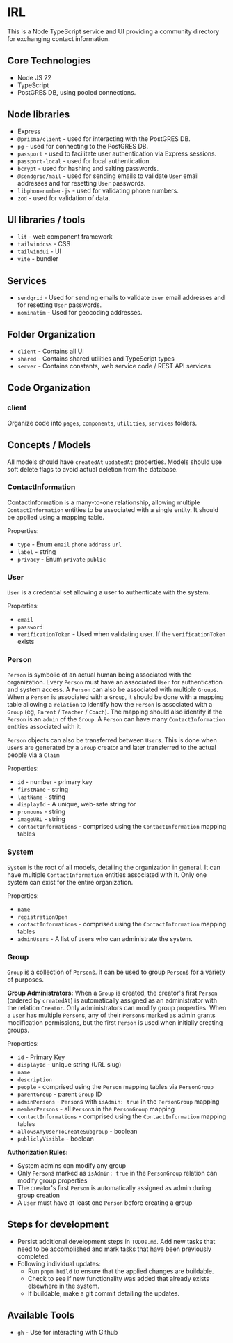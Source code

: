 # IRL
This is a Node TypeScript service and UI providing a community directory for exchanging contact information.

## Core Technologies
* Node JS 22
* TypeScript
* PostGRES DB, using pooled connections.

## Node libraries
* Express
* `@prisma/client` - used for interacting with the PostGRES DB.
* `pg` - used for connecting to the PostGRES DB.
* `passport` - used to facilitate user authentication via Express sessions.
* `passport-local` - used for local authentication.
* `bcrypt` - used for hashing and salting passwords.
* `@sendgrid/mail` - used for sending emails to validate `User` email addresses and for resetting `User` passwords.
* `libphonenumber-js` - used for validating phone numbers.
* `zod` - used for validation of data.

## UI libraries / tools
* `lit` - web component framework
* `tailwindcss` - CSS
* `tailwindui` - UI
* `vite` - bundler

## Services
* `sendgrid` - Used for sending emails to validate `User` email addresses and for resetting `User` passwords.
* `nominatim` - Used for geocoding addresses.

## Folder Organization
* `client` - Contains all UI
* `shared` - Contains shared utilities and TypeScript types
* `server` - Contains constants, web service code / REST API services

## Code Organization

### client
Organize code into `pages`, `components`, `utilities`, `services` folders.

## Concepts / Models
All models should have `createdAt` `updatedAt` properties.
Models should use soft delete flags to avoid actual deletion from the database.

### ContactInformation
ContactInformation is a many-to-one relationship, allowing multiple `ContactInformation` entities to be associated with a single entity.
It should be applied using a mapping table.

Properties:
* `type` - Enum `email` `phone` `address` `url`
* `label` - string
* `privacy` - Enum `private` `public`

### User
`User` is a credential set allowing a user to authenticate with the system.

Properties:
* `email`
* `password`
* `verificationToken` - Used when validating user.  If the `verificationToken` exists

### Person
`Person` is symbolic of an actual human being associated with the organization.  Every `Person` must have an associated `User` for authentication and system access.
A `Person` can also be associated with multiple `Group`s.  When a `Person` is associated with a `Group`, it should be done with a mapping table allowing a `relation` to identify how the `Person` is associated with a `Group` (eg, `Parent` / `Teacher` / `Coach`).  The mapping should also identify if the `Person` is an `admin` of the `Group`.  A `Person` can have many `ContactInformation` entities associated with it.

`Person` objects can also be transferred between `User`s.  This is done when `User`s are generated by a `Group` creator and later transferred to the actual people via a `Claim`

Properties:
* `id` - number - primary key 
* `firstName` - string
* `lastName` - string
* `displayId` - A unique, web-safe string for 
* `pronouns` - string
* `imageURL` - string
* `contactInformations` - comprised using the `ContactInformation` mapping tables

### System
`System` is the root of all models, detailing the organization in general.
It can have multiple `ContactInformation` entities associated with it.
Only one system can exist for the entire organization.

Properties:
* `name`
* `registrationOpen`
* `contactInformations` - comprised using the `ContactInformation` mapping tables
* `adminUsers` - A list of `User`s who can administrate the system.

### Group
`Group` is a collection of `Person`s.  It can be used to group `Person`s for a variety of purposes.

**Group Administrators:**
When a `Group` is created, the creator's first `Person` (ordered by `createdAt`) is automatically assigned as an administrator with the relation `Creator`. Only administrators can modify group properties. When a `User` has multiple `Person`s, any of their `Person`s marked as admin grants modification permissions, but the first `Person` is used when initially creating groups.

Properties:
* `id` - Primary Key
* `displayId` - unique string (URL slug)
* `name`
* `description`
* `people` - comprised using the `Person` mapping tables via `PersonGroup`
* `parentGroup` - parent `Group` ID
* `adminPersons` - `Person`s with `isAdmin: true` in the `PersonGroup` mapping
* `memberPersons` - all `Person`s in the `PersonGroup` mapping
* `contactInformations` - comprised using the `ContactInformation` mapping tables
* `allowsAnyUserToCreateSubgroup` - boolean
* `publiclyVisible` - boolean

**Authorization Rules:**
* System admins can modify any group
* Only `Person`s marked as `isAdmin: true` in the `PersonGroup` relation can modify group properties
* The creator's first `Person` is automatically assigned as admin during group creation
* A `User` must have at least one `Person` before creating a group

## Steps for development
* Persist additional development steps in `TODOs.md`.  Add new tasks that need to be accomplished and mark tasks that have been previously completed.
* Following individual updates:
    * Run `pnpm build` to ensure that the applied changes are buildable.
    * Check to see if new functionality was added that already exists elsewhere in the system.
    * If buildable, make a git commit detailing the updates.

## Available Tools
* `gh` - Use for interacting with Github